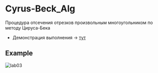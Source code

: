 # Cyrus-Beck_Alg
Процедура отсечения отрезков произвольным многоугольником по методу Цируса-Бека  
* Демонстрация выполнения -> [тут](https://avel0041.github.io/Cyrus-Beck_Alg/lab5.html)
## Example  
![lab03](https://user-images.githubusercontent.com/56276244/146582440-b3b6ba22-67a4-4e44-aad9-d2c3d076899d.JPG)
